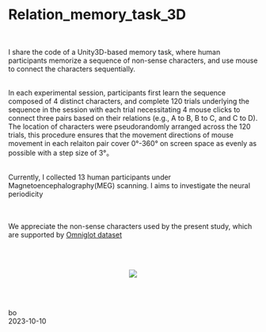 # Relation_memory_task_3D
<br />

I share the code of a Unity3D-based memory task, where human participants memorize a sequence of non-sense characters, and use mouse to connect the characters sequentially. 
<br /><br />



In each experimental session, participants first learn the sequence composed of 4 distinct characters, and complete 120 trials underlying the sequence in the session with each trial necessitating 4 mouse clicks to connect three pairs based on their relations (e.g., A to B, B to C, and C to D). The location of characters were pseudorandomly arranged across the 120 trials, this procedure ensures that the movement directions of mouse movement in each relaiton pair cover 0°-360° on screen space as evenly as possible with a step size of 3°。 
<br /><br />



Currently, I collected 13 human participants under Magnetoencephalography(MEG) scanning. I aims to investigate the neural periodicity  
<br /><br />

We appreciate the non-sense characters used by the present study, which are supported by [Omniglot dataset ](https://www.omniglot.com/)

<br /><br />

<p align="center"> 
<img src="https://github.com/ZHANGneuro/Relation_memory_task_3D/blob/main/video-example720.gif">
</p>
<br /> <br /> 


bo <br />
2023-10-10
<br /><br />

